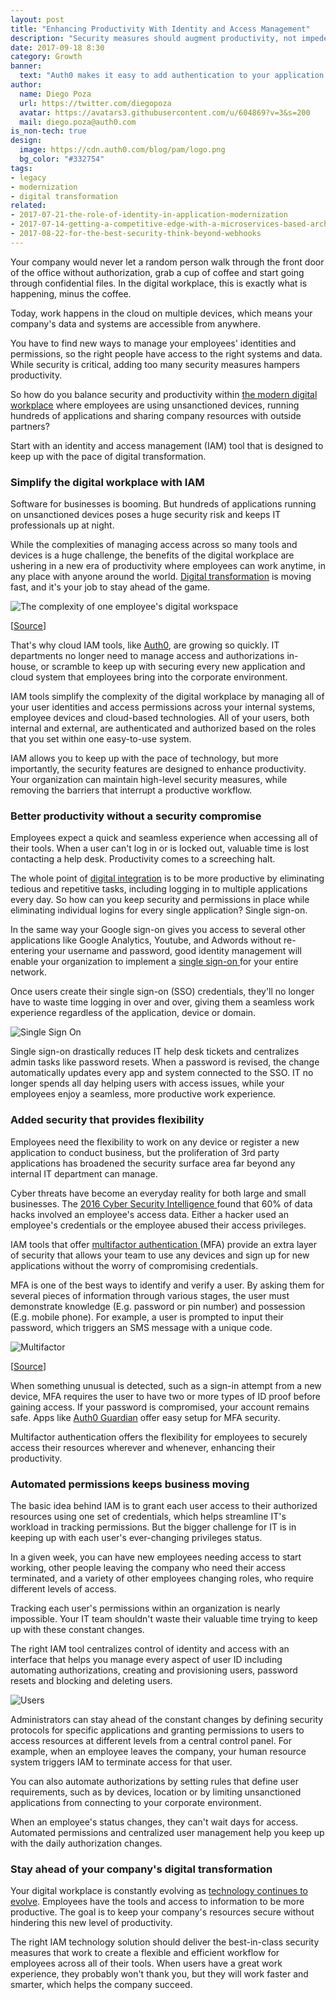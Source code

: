 ```yaml
---
layout: post
title: "Enhancing Productivity With Identity and Access Management"
description: "Security measures should augment productivity, not impede it"
date: 2017-09-18 8:30
category: Growth
banner:
  text: "Auth0 makes it easy to add authentication to your application."
author:
  name: Diego Poza
  url: https://twitter.com/diegopoza
  avatar: https://avatars3.githubusercontent.com/u/604869?v=3&s=200
  mail: diego.poza@auth0.com
is_non-tech: true
design:
  image: https://cdn.auth0.com/blog/pam/logo.png
  bg_color: "#332754"
tags:
- legacy
- modernization
- digital transformation
related:
- 2017-07-21-the-role-of-identity-in-application-modernization
- 2017-07-14-getting-a-competitive-edge-with-a-microservices-based-architecture
- 2017-08-22-for-the-best-security-think-beyond-webhooks
---
```


Your company would never let a random person walk through the front door of the office without authorization, grab a cup of coffee and start going through confidential files. In the digital workplace, this is exactly what is happening, minus the coffee.

Today, work happens in the cloud on multiple devices, which means your company's data and systems are accessible from anywhere.

You have to find new ways to manage your employees' identities and permissions, so the right people have access to the right systems and data. While security is critical, adding too many security measures hampers productivity.

So how do you balance security and productivity within [the modern digital workplace](https://www.interana.com/blog/how-leading-companies-are-tackling-the-challenges-of-digital-transformation/) where employees are using unsanctioned devices, running hundreds of applications and sharing company resources with outside partners?

Start with an identity and access management (IAM) tool that is designed to keep up with the pace of digital transformation.

### Simplify the digital workplace with IAM

Software for businesses is booming. But hundreds of applications running on unsanctioned devices poses a huge security risk and keeps IT professionals up at night.

While the complexities of managing access across so many tools and devices is a huge challenge, the benefits of the digital workplace are ushering in a new era of productivity where employees can work anytime, in any place with anyone around the world. [Digital transformation](https://www.interana.com/blog/curiosity-got-cat-promoted/) is moving fast, and it's your job to stay ahead of the game.

![The complexity of one employee's digital workspace](https://cdn.auth0.com/blog/employee/complexity.png)

[[Source](http://www.zdnet.com/blog/hinchcliffe/)]

That's why cloud IAM tools, like [Auth0](https://auth0.com/b2e-identity-management-for-employees), are growing so quickly. IT departments no longer need to manage access and authorizations in-house, or scramble to keep up with securing every new application and cloud system that employees bring into the corporate environment.

IAM tools simplify the complexity of the digital workplace by managing all of your user identities and access permissions across your internal systems, employee devices and cloud-based technologies. All of your users, both internal and external, are authenticated and authorized based on the roles that you set within one easy-to-use system.

IAM allows you to keep up with the pace of technology, but more importantly, the security features are designed to enhance productivity. Your organization can maintain high-level security measures, while removing the barriers that interrupt a productive workflow.

### Better productivity without a security compromise

Employees expect a quick and seamless experience when accessing all of their tools. When a user can't log in or is locked out, valuable time is lost contacting a help desk. Productivity comes to a screeching halt.

The whole point of [digital integration](https://amplitude.com/blog/2017/05/18/analytics-stack/) is to be more productive by eliminating tedious and repetitive tasks, including logging in to multiple applications every day. So how can you keep security and permissions in place while eliminating individual logins for every single application? Single sign-on.

In the same way your Google sign-on gives you access to several other applications like Google Analytics, Youtube, and Adwords without re-entering your username and password, good identity management will enable your organization to implement a [single sign-on ](https://auth0.com/blog/what-is-and-how-does-single-sign-on-work/)for your entire network.

Once users create their single sign-on (SSO) credentials, they'll no longer have to waste time logging in over and over, giving them a seamless work experience regardless of the application, device or domain.

![Single Sign On](https://cdn.auth0.com/blog/productivity/singlesignon.png)

Single sign-on drastically reduces IT help desk tickets and centralizes admin tasks like password resets. When a password is revised, the change automatically updates every app and system connected to the SSO.  IT no longer spends all day helping users with access issues, while your employees enjoy a seamless, more productive work experience.

### Added security that provides flexibility

Employees need the flexibility to work on any device or register a new application to conduct business, but the proliferation of 3rd party applications has broadened the security surface area far beyond any internal IT department can manage.

Cyber threats have become an everyday reality for both large and small businesses. The [2016 Cyber Security Intelligence ](http://ibm.biz/2016CyberIndex) found that 60% of data hacks involved an employee's access data. Either a hacker used an employee's credentials or the employee abused their access privileges.

IAM tools that offer [multifactor authentication ](https://auth0.com/multifactor-authentication)(MFA) provide an extra layer of security that allows your team to use any devices and sign up for new applications without the worry of compromising credentials.

MFA is one of the best ways to identify and verify a user. By asking them for several pieces of information through various stages, the user must demonstrate knowledge (E.g. password or pin number) and possession (E.g. mobile phone). For example, a user is prompted to input their password, which triggers an SMS message with a unique code.

![Multifactor](https://cdn.auth0.com/blog/productivity/multifactor.png)

[[Source](http://it.miami.edu/_assets/images/multifactor1.png)]


When something unusual is detected, such as a sign-in attempt from a new device, MFA requires the user to have two or more types of ID proof before gaining access. If your password is compromised, your account remains safe. Apps like [Auth0 Guardian](https://auth0.com/multifactor-authentication) offer easy setup for MFA security.

Multifactor authentication offers the flexibility for employees to securely access their resources wherever and whenever, enhancing their productivity.

### Automated permissions keeps business moving

The basic idea behind IAM is to grant each user access to their authorized resources using one set of credentials, which helps streamline IT's workload in tracking permissions. But the bigger challenge for IT is in keeping up with each user's ever-changing privileges status.

In a given week, you can have new employees needing access to start working, other people leaving the company who need their access terminated, and a variety of other employees changing roles, who require different levels of access.

Tracking each user's permissions within an organization is nearly impossible. Your IT team shouldn't waste their valuable time trying to keep up with these constant changes.

The right IAM tool centralizes control of identity and access with an interface that helps you manage every aspect of user ID including automating authorizations, creating and provisioning users, password resets and blocking and deleting users.

![Users](https://cdn.auth0.com/blog/productivity/users.png)

Administrators can stay ahead of the constant changes by defining security protocols for specific applications and granting permissions to users to access resources at different levels from a central control panel. For example, when an employee leaves the company, your human resource system triggers IAM to terminate access for that user.

You can also automate authorizations by setting rules that define user requirements, such as by devices, location or by limiting unsanctioned applications from connecting to your corporate environment.

When an employee's status changes, they can't wait days for access. Automated permissions and centralized user management help you keep up with the daily authorization changes.

### Stay ahead of your company's digital transformation

Your digital workplace is constantly evolving as [technology continues to evolve](https://amplitude.com/blog/2017/04/26/digital-transformation-yellow-pages/). Employees have the tools and access to information to be more productive. The goal is to keep your company's resources secure without hindering this new level of productivity.

The right IAM technology solution should deliver the best-in-class security measures that work to create a flexible and efficient workflow for employees across all of their tools. When users have a great work experience, they probably won't thank you, but they will work faster and smarter, which helps the company succeed.